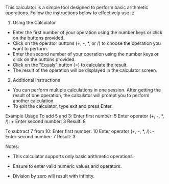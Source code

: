 This calculator is a simple tool designed to perform basic arithmetic operations. Follow the instructions below to effectively use it:

1. Using the Calculator
- Enter the first number of your operation using the number keys or click on the buttons provided.
- Click on the operator buttons (+, -, *, or /) to choose the operation you want to perform.
- Enter the second number of your operation using the number keys or click on the buttons provided.
- Click on the "Equals" button (=) to calculate the result.
- The result of the operation will be displayed in the calculator screen.

2. Additional Instructions
- You can perform multiple calculations in one session. After getting the result of one operation, the calculator will prompt you to perform another calculation.
- To exit the calculator, type exit and press Enter.


Example Usage
To add 5 and 3:
Enter first number: 5
Enter operator (+, -, *, /): +
Enter second number: 3
Result: 8

To subtract 7 from 10:
Enter first number: 10
Enter operator (+, -, *, /): -
Enter second number: 7
Result: 3


Notes: 

- This calculator supports only basic arithmetic operations.

- Ensure to enter valid numeric values and operators.

- Division by zero will result with infinity.